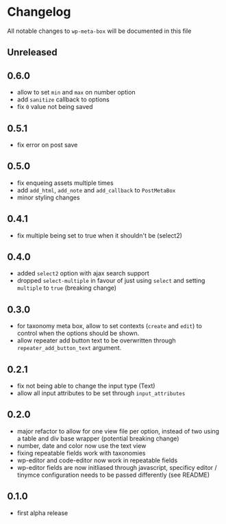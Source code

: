 # Changelog

All notable changes to `wp-meta-box` will be documented in this file

## Unreleased

## 0.6.0

- allow to set `min` and `max` on number option
- add `sanitize` callback to options
- fix `0` value not being saved

## 0.5.1

- fix error on post save

## 0.5.0

- fix enqueing assets multiple times
- add `add_html`, `add_note` and `add_callback` to `PostMetaBox`
- minor styling changes

## 0.4.1

- fix multiple being set to true when it shouldn't be (select2)

## 0.4.0

- added `select2` option with ajax search support
- dropped `select-multiple` in favour of just using `select` and setting `multiple` to `true` (breaking change)

## 0.3.0

- for taxonomy meta box, allow to set contexts (`create` and `edit`) to control when the options should be shown.
- allow repeater add button text to be overwritten through `repeater_add_button_text` argument.

## 0.2.1

- fix not being able to change the input type (Text)
- allow all input attributes to be set through `input_attributes`

## 0.2.0

- major refactor to allow for one view file per option, instead of two using a table and div base wrapper (potential breaking change)
- number, date and color now use the text view
- fixing repeatable fields work with taxonomies
- wp-editor and code-editor now work in repeatable fields
- wp-editor fields are now initliased through javascript, specificy editor / tinymce configuration needs to be passed differently (see README)

## 0.1.0

- first alpha release
